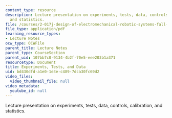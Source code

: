```yaml
---
content_type: resource
description: Lecture presentation on experiments, tests, data, controls, calibration,
  and statistics.
file: /courses/2-017j-design-of-electromechanical-robotic-systems-fall-2009/bd430dfda1e01e3ec4897dca30fc69d2_MIT2_017JF09_experiments.pdf
file_type: application/pdf
learning_resource_types:
- Lecture Notes
ocw_type: OCWFile
parent_title: Lecture Notes
parent_type: CourseSection
parent_uid: 107bb7c0-9134-4b2f-70e5-eee203b1a371
resourcetype: Document
title: Experiments, Tests, and Data
uid: bd430dfd-a1e0-1e3e-c489-7dca30fc69d2
video_files:
  video_thumbnail_file: null
video_metadata:
  youtube_id: null
---
```

Lecture presentation on experiments, tests, data, controls, calibration, and statistics.

